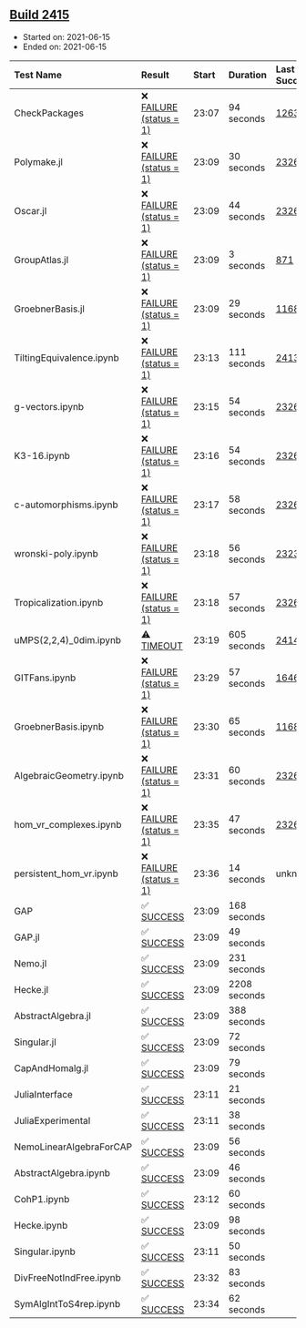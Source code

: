 ## [Build 2415](https://oscarci.mathematik.uni-kl.de/job/oscar-stable/2415/)

* Started on: 2021-06-15
* Ended on: 2021-06-15

| Test Name    | Result | Start | Duration | Last Success | First Failure |
|:-------------|:-------|:------|:---------|:-------------|:--------------|
| CheckPackages | ❌ [FAILURE (status = 1)](https://oscarci.mathematik.uni-kl.de/job/oscar-stable/2415/artifact/logs/build-2415/CheckPackages.log) | 23:07 | 94 seconds | [1263](https://oscarci.mathematik.uni-kl.de/job/oscar-stable/1263/) | [1264](https://oscarci.mathematik.uni-kl.de/job/oscar-stable/1264/) |
| Polymake.jl | ❌ [FAILURE (status = 1)](https://oscarci.mathematik.uni-kl.de/job/oscar-stable/2415/artifact/logs/build-2415/Polymake.jl.log) | 23:09 | 30 seconds | [2326](https://oscarci.mathematik.uni-kl.de/job/oscar-stable/2326/) | [2327](https://oscarci.mathematik.uni-kl.de/job/oscar-stable/2327/) |
| Oscar.jl | ❌ [FAILURE (status = 1)](https://oscarci.mathematik.uni-kl.de/job/oscar-stable/2415/artifact/logs/build-2415/Oscar.jl.log) | 23:09 | 44 seconds | [2326](https://oscarci.mathematik.uni-kl.de/job/oscar-stable/2326/) | [2327](https://oscarci.mathematik.uni-kl.de/job/oscar-stable/2327/) |
| GroupAtlas.jl | ❌ [FAILURE (status = 1)](https://oscarci.mathematik.uni-kl.de/job/oscar-stable/2415/artifact/logs/build-2415/GroupAtlas.jl.log) | 23:09 | 3 seconds | [871](https://oscarci.mathematik.uni-kl.de/job/oscar-stable/871/) | [872](https://oscarci.mathematik.uni-kl.de/job/oscar-stable/872/) |
| GroebnerBasis.jl | ❌ [FAILURE (status = 1)](https://oscarci.mathematik.uni-kl.de/job/oscar-stable/2415/artifact/logs/build-2415/GroebnerBasis.jl.log) | 23:09 | 29 seconds | [1168](https://oscarci.mathematik.uni-kl.de/job/oscar-stable/1168/) | [1169](https://oscarci.mathematik.uni-kl.de/job/oscar-stable/1169/) |
| TiltingEquivalence.ipynb | ❌ [FAILURE (status = 1)](https://oscarci.mathematik.uni-kl.de/job/oscar-stable/2415/artifact/logs/build-2415/TiltingEquivalence.ipynb.log) | 23:13 | 111 seconds | [2413](https://oscarci.mathematik.uni-kl.de/job/oscar-stable/2413/) | [2414](https://oscarci.mathematik.uni-kl.de/job/oscar-stable/2414/) |
| g-vectors.ipynb | ❌ [FAILURE (status = 1)](https://oscarci.mathematik.uni-kl.de/job/oscar-stable/2415/artifact/logs/build-2415/g-vectors.ipynb.log) | 23:15 | 54 seconds | [2326](https://oscarci.mathematik.uni-kl.de/job/oscar-stable/2326/) | [2327](https://oscarci.mathematik.uni-kl.de/job/oscar-stable/2327/) |
| K3-16.ipynb | ❌ [FAILURE (status = 1)](https://oscarci.mathematik.uni-kl.de/job/oscar-stable/2415/artifact/logs/build-2415/K3-16.ipynb.log) | 23:16 | 54 seconds | [2326](https://oscarci.mathematik.uni-kl.de/job/oscar-stable/2326/) | [2327](https://oscarci.mathematik.uni-kl.de/job/oscar-stable/2327/) |
| c-automorphisms.ipynb | ❌ [FAILURE (status = 1)](https://oscarci.mathematik.uni-kl.de/job/oscar-stable/2415/artifact/logs/build-2415/c-automorphisms.ipynb.log) | 23:17 | 58 seconds | [2326](https://oscarci.mathematik.uni-kl.de/job/oscar-stable/2326/) | [2327](https://oscarci.mathematik.uni-kl.de/job/oscar-stable/2327/) |
| wronski-poly.ipynb | ❌ [FAILURE (status = 1)](https://oscarci.mathematik.uni-kl.de/job/oscar-stable/2415/artifact/logs/build-2415/wronski-poly.ipynb.log) | 23:18 | 56 seconds | [2323](https://oscarci.mathematik.uni-kl.de/job/oscar-stable/2323/) | [2324](https://oscarci.mathematik.uni-kl.de/job/oscar-stable/2324/) |
| Tropicalization.ipynb | ❌ [FAILURE (status = 1)](https://oscarci.mathematik.uni-kl.de/job/oscar-stable/2415/artifact/logs/build-2415/Tropicalization.ipynb.log) | 23:18 | 57 seconds | [2326](https://oscarci.mathematik.uni-kl.de/job/oscar-stable/2326/) | [2327](https://oscarci.mathematik.uni-kl.de/job/oscar-stable/2327/) |
| uMPS(2,2,4)_0dim.ipynb | ⚠ [TIMEOUT](https://oscarci.mathematik.uni-kl.de/job/oscar-stable/2415/artifact/logs/build-2415/uMPS-2-2-4-_0dim.ipynb.log) | 23:19 | 605 seconds | [2414](https://oscarci.mathematik.uni-kl.de/job/oscar-stable/2414/) | [2415](https://oscarci.mathematik.uni-kl.de/job/oscar-stable/2415/) |
| GITFans.ipynb | ❌ [FAILURE (status = 1)](https://oscarci.mathematik.uni-kl.de/job/oscar-stable/2415/artifact/logs/build-2415/GITFans.ipynb.log) | 23:29 | 57 seconds | [1646](https://oscarci.mathematik.uni-kl.de/job/oscar-stable/1646/) | [1647](https://oscarci.mathematik.uni-kl.de/job/oscar-stable/1647/) |
| GroebnerBasis.ipynb | ❌ [FAILURE (status = 1)](https://oscarci.mathematik.uni-kl.de/job/oscar-stable/2415/artifact/logs/build-2415/GroebnerBasis.ipynb.log) | 23:30 | 65 seconds | [1168](https://oscarci.mathematik.uni-kl.de/job/oscar-stable/1168/) | [1169](https://oscarci.mathematik.uni-kl.de/job/oscar-stable/1169/) |
| AlgebraicGeometry.ipynb | ❌ [FAILURE (status = 1)](https://oscarci.mathematik.uni-kl.de/job/oscar-stable/2415/artifact/logs/build-2415/AlgebraicGeometry.ipynb.log) | 23:31 | 60 seconds | [2326](https://oscarci.mathematik.uni-kl.de/job/oscar-stable/2326/) | [2327](https://oscarci.mathematik.uni-kl.de/job/oscar-stable/2327/) |
| hom_vr_complexes.ipynb | ❌ [FAILURE (status = 1)](https://oscarci.mathematik.uni-kl.de/job/oscar-stable/2415/artifact/logs/build-2415/hom_vr_complexes.ipynb.log) | 23:35 | 47 seconds | [2326](https://oscarci.mathematik.uni-kl.de/job/oscar-stable/2326/) | [2327](https://oscarci.mathematik.uni-kl.de/job/oscar-stable/2327/) |
| persistent_hom_vr.ipynb | ❌ [FAILURE (status = 1)](https://oscarci.mathematik.uni-kl.de/job/oscar-stable/2415/artifact/logs/build-2415/persistent_hom_vr.ipynb.log) | 23:36 | 14 seconds | unknown | unknown |
| GAP | ✅ [SUCCESS](https://oscarci.mathematik.uni-kl.de/job/oscar-stable/2415/artifact/logs/build-2415/GAP.log) | 23:09 | 168 seconds |  |  |
| GAP.jl | ✅ [SUCCESS](https://oscarci.mathematik.uni-kl.de/job/oscar-stable/2415/artifact/logs/build-2415/GAP.jl.log) | 23:09 | 49 seconds |  |  |
| Nemo.jl | ✅ [SUCCESS](https://oscarci.mathematik.uni-kl.de/job/oscar-stable/2415/artifact/logs/build-2415/Nemo.jl.log) | 23:09 | 231 seconds |  |  |
| Hecke.jl | ✅ [SUCCESS](https://oscarci.mathematik.uni-kl.de/job/oscar-stable/2415/artifact/logs/build-2415/Hecke.jl.log) | 23:09 | 2208 seconds |  |  |
| AbstractAlgebra.jl | ✅ [SUCCESS](https://oscarci.mathematik.uni-kl.de/job/oscar-stable/2415/artifact/logs/build-2415/AbstractAlgebra.jl.log) | 23:09 | 388 seconds |  |  |
| Singular.jl | ✅ [SUCCESS](https://oscarci.mathematik.uni-kl.de/job/oscar-stable/2415/artifact/logs/build-2415/Singular.jl.log) | 23:09 | 72 seconds |  |  |
| CapAndHomalg.jl | ✅ [SUCCESS](https://oscarci.mathematik.uni-kl.de/job/oscar-stable/2415/artifact/logs/build-2415/CapAndHomalg.jl.log) | 23:09 | 79 seconds |  |  |
| JuliaInterface | ✅ [SUCCESS](https://oscarci.mathematik.uni-kl.de/job/oscar-stable/2415/artifact/logs/build-2415/JuliaInterface.log) | 23:11 | 21 seconds |  |  |
| JuliaExperimental | ✅ [SUCCESS](https://oscarci.mathematik.uni-kl.de/job/oscar-stable/2415/artifact/logs/build-2415/JuliaExperimental.log) | 23:11 | 38 seconds |  |  |
| NemoLinearAlgebraForCAP | ✅ [SUCCESS](https://oscarci.mathematik.uni-kl.de/job/oscar-stable/2415/artifact/logs/build-2415/NemoLinearAlgebraForCAP.log) | 23:09 | 56 seconds |  |  |
| AbstractAlgebra.ipynb | ✅ [SUCCESS](https://oscarci.mathematik.uni-kl.de/job/oscar-stable/2415/artifact/logs/build-2415/AbstractAlgebra.ipynb.log) | 23:09 | 46 seconds |  |  |
| CohP1.ipynb | ✅ [SUCCESS](https://oscarci.mathematik.uni-kl.de/job/oscar-stable/2415/artifact/logs/build-2415/CohP1.ipynb.log) | 23:12 | 60 seconds |  |  |
| Hecke.ipynb | ✅ [SUCCESS](https://oscarci.mathematik.uni-kl.de/job/oscar-stable/2415/artifact/logs/build-2415/Hecke.ipynb.log) | 23:09 | 98 seconds |  |  |
| Singular.ipynb | ✅ [SUCCESS](https://oscarci.mathematik.uni-kl.de/job/oscar-stable/2415/artifact/logs/build-2415/Singular.ipynb.log) | 23:11 | 50 seconds |  |  |
| DivFreeNotIndFree.ipynb | ✅ [SUCCESS](https://oscarci.mathematik.uni-kl.de/job/oscar-stable/2415/artifact/logs/build-2415/DivFreeNotIndFree.ipynb.log) | 23:32 | 83 seconds |  |  |
| SymAlgIntToS4rep.ipynb | ✅ [SUCCESS](https://oscarci.mathematik.uni-kl.de/job/oscar-stable/2415/artifact/logs/build-2415/SymAlgIntToS4rep.ipynb.log) | 23:34 | 62 seconds |  |  |
